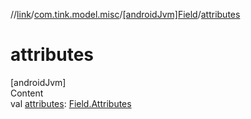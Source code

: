 //[link](../../index.md)/[com.tink.model.misc](../index.md)/[[androidJvm]Field](index.md)/[attributes](attributes.md)



# attributes  
[androidJvm]  
Content  
val [attributes](attributes.md): [Field.Attributes](-attributes/index.md)  



